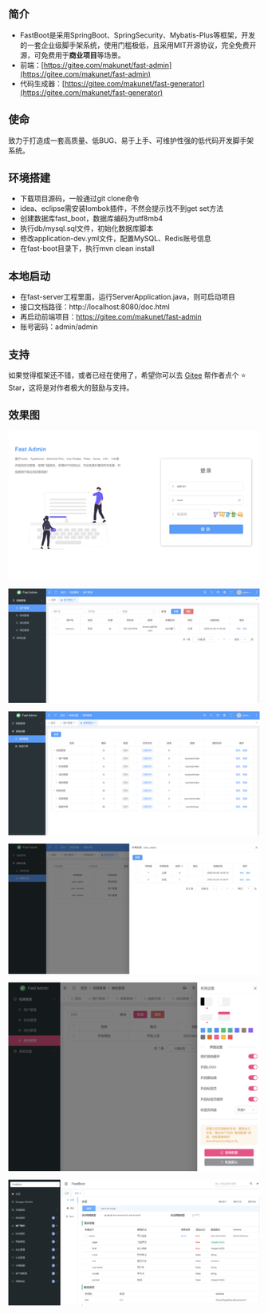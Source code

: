 ## 简介
- FastBoot是采用SpringBoot、SpringSecurity、Mybatis-Plus等框架，开发的一套企业级脚手架系统，使用门槛极低，且采用MIT开源协议，完全免费开源，可免费用于**商业项目**等场景。
- 前端：[https://gitee.com/makunet/fast-admin](https://gitee.com/makunet/fast-admin)
- 代码生成器：[https://gitee.com/makunet/fast-generator](https://gitee.com/makunet/fast-generator)

## 使命
致力于打造成一套高质量、低BUG、易于上手、可维护性强的低代码开发脚手架系统。

## 环境搭建
- 下载项目源码，一般通过git clone命令
- idea、eclipse需安装lombok插件，不然会提示找不到get set方法
- 创建数据库fast_boot，数据库编码为utf8mb4
- 执行db/mysql.sql文件，初始化数据库脚本
- 修改application-dev.yml文件，配置MySQL、Redis账号信息
- 在fast-boot目录下，执行mvn clean install

## 本地启动
- 在fast-server工程里面，运行ServerApplication.java，则可启动项目
- 接口文档路径：http://localhost:8080/doc.html
- 再启动前端项目：https://gitee.com/makunet/fast-admin
- 账号密码：admin/admin

## 支持
如果觉得框架还不错，或者已经在使用了，希望你可以去 [Gitee](https://gitee.com/makunet/fast-boot) 帮作者点个 ⭐ Star，这将是对作者极大的鼓励与支持。


## 效果图
![输入图片说明](fast-server/src/main/resources/public/1.png)

![输入图片说明](fast-server/src/main/resources/public/2.png)

![输入图片说明](fast-server/src/main/resources/public/3.png)

![输入图片说明](fast-server/src/main/resources/public/4.png)

![输入图片说明](fast-server/src/main/resources/public/5.png)

![输入图片说明](fast-server/src/main/resources/public/6.png)